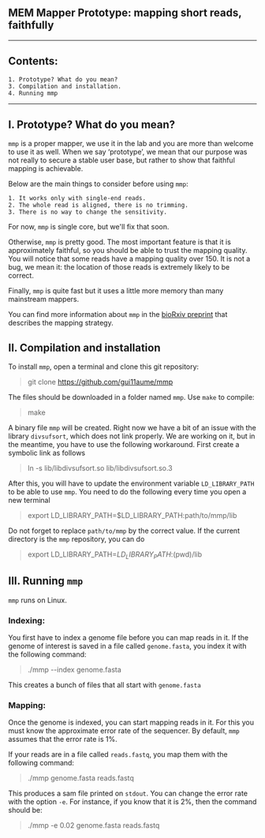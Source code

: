## MEM Mapper Prototype: mapping short reads, faithfully ##
---
## Contents: ##
    1. Prototype? What do you mean?
    3. Compilation and installation.
    4. Running mmp

---
## I. Prototype? What do you mean? ##

`mmp` is a proper mapper, we use it in the lab and you are more than
welcome to use it as well. When we say ‘prototype’, we mean that
our purpose was not really to secure a stable user base, but rather to
show that faithful mapping is achievable.

Below are the main things to consider before using `mmp`:

    1. It works only with single-end reads.
    2. The whole read is aligned, there is no trimming.
    3. There is no way to change the sensitivity.

For now, `mmp` is single core, but we'll fix that soon.

Otherwise, `mmp` is pretty good. The most important feature is that it
is approximately faithful, so you should be able to trust the mapping
quality. You will notice that some reads have a mapping quality over 150.
It is not a bug, we mean it: the location of those reads is extremely
likely to be correct.

Finally, `mmp` is quite fast but it uses a little more memory than
many mainstream mappers.

You can find more information about `mmp` in the
[bioRxiv preprint](https://www.biorxiv.org/content/10.1101/2020.02.10.942599v1)
that describes the mapping strategy.


II. Compilation and installation
---------------------------------

To install `mmp`, open a terminal and clone this git repository:

 > git clone https://github.com/gui11aume/mmp

The files should be downloaded in a folder named `mmp`. Use `make` to
compile:

 > make

A binary file `mmp` will be created. Right now we have a bit of an issue with
the library `divsufsort`, which does not link properly. We are working on it,
but in the meantime, you have to use the following workaround. First create
a symbolic link as follows

 > ln -s lib/libdivsufsort.so lib/libdivsufsort.so.3
 
After this, you will have to update the environment variable `LD_LIBRARY_PATH`
to be able to use `mmp`. You need to do the following every time you open a
new terminal

  > export LD_LIBRARY_PATH=$LD_LIBRARY_PATH:path/to/mmp/lib
  
Do not forget to replace `path/to/mmp` by the correct value. If the current
directory is the `mmp` repository, you can do

  > export LD_LIBRARY_PATH=$LD_LIBRARY_PATH:$(pwd)/lib


III. Running `mmp`
--------------------

`mmp` runs on Linux.

### Indexing:

You first have to index a genome file before you can map reads in it. If
the genome of interest is saved in a file called `genome.fasta`, you
index it with the following command:

  > ./mmp --index genome.fasta
  
This creates a bunch of files that all start with `genome.fasta`  
      
### Mapping:

Once the genome is indexed, you can start mapping reads in it. For this
you must know the approximate error rate of the sequencer. By default,
`mmp` assumes that the error rate is 1%.

If your reads are in a file called `reads.fastq`, you map them with the
following command:

  > ./mmp genome.fasta reads.fastq

This produces a sam file printed on `stdout`. You can change the error
rate with the option `-e`. For instance, if you know that it is 2%,
then the command should be:

  > ./mmp -e 0.02 genome.fasta reads.fastq

